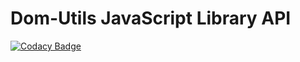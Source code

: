 # Dom-Utils JavaScript Library API

[![Codacy Badge](https://api.codacy.com/project/badge/Grade/90ec6f5899214c2ead739996d93ecfef)](https://app.codacy.com/gh/Org-Trial/dom-utils?utm_source=github.com&utm_medium=referral&utm_content=Org-Trial/dom-utils&utm_campaign=Badge_Grade_Settings)

